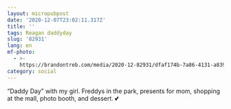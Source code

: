 ```yaml
---
layout: micropubpost
date: '2020-12-07T23:02:11.317Z'
title: ''
tags: Reagan daddyday
slug: '82931'
lang: en
mf-photo:
  - >-
    https://brandontreb.com/media/2020-12-82931/dfaf174b-7a86-4131-a839-d73ab811afab.jpeg
category: social
---
```

“Daddy Day” with my girl. Freddys in the park, presents for mom, shopping at the mall, photo booth, and dessert. 💕
